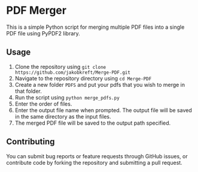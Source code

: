 # PDF Merger

This is a simple Python script for merging multiple PDF files into a single PDF file using PyPDF2 library.

## Usage

1. Clone the repository using `git clone https://github.com/jakobkreft/Merge-PDF.git`
2. Navigate to the repository directory using `cd Merge-PDF`
3. Create a new folder `PDFS` and put your pdfs that you wish to merge in that folder.
4. Run the script using `python merge_pdfs.py`
5. Enter the order of files.
6. Enter the output file name when prompted. The output file will be saved in the same directory as the input files.
7. The merged PDF file will be saved to the output path specified.

## Contributing

You can submit bug reports or feature requests through GitHub issues, or contribute code by forking the repository and submitting a pull request.

